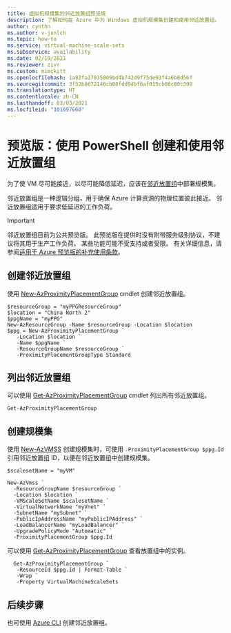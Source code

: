 ```yaml
---
title: 虚拟机规模集的邻近放置组预览版
description: 了解如何在 Azure 中为 Windows 虚拟机规模集创建和使用邻近放置组。
author: cynthn
ms.author: v-junlch
ms.topic: how-to
ms.service: virtual-machine-scale-sets
ms.subservice: availability
ms.date: 02/19/2021
ms.reviewer: zivr
ms.custom: mimckitt
ms.openlocfilehash: 1a82fa17035009bd4b742d9f75de93f4a6b8d56f
ms.sourcegitcommit: 3f32b8672146cb08fdd94bf6af015cb08c80c390
ms.translationtype: HT
ms.contentlocale: zh-CN
ms.lasthandoff: 03/03/2021
ms.locfileid: "101697660"
---
```

# <a name="preview-creating-and-using-proximity-placement-groups-using-powershell"></a>预览版：使用 PowerShell 创建和使用邻近放置组

为了使 VM 尽可能接近，以尽可能降低延迟，应该在[邻近放置组](../virtual-machines/co-location.md#proximity-placement-groups)中部署规模集。

邻近放置组是一种逻辑分组，用于确保 Azure 计算资源的物理位置彼此接近。 邻近放置组适用于要求低延迟的工作负荷。

> [!IMPORTANT]
> 邻近放置组目前为公共预览版。
> 此预览版在提供时没有附带服务级别协议，不建议将其用于生产工作负荷。 某些功能可能不受支持或者受限。 有关详细信息，请参阅[适用于 Azure 预览版的补充使用条款](https://www.azure.cn/support/legal/)。
>

## <a name="create-a-proximity-placement-group"></a>创建邻近放置组
使用 [New-AzProximityPlacementGroup](https://docs.microsoft.com/powershell/module/az.compute/new-azproximityplacementgroup) cmdlet 创建邻近放置组。 

```azurepowershell
$resourceGroup = "myPPGResourceGroup"
$location = "China North 2"
$ppgName = "myPPG"
New-AzResourceGroup -Name $resourceGroup -Location $location
$ppg = New-AzProximityPlacementGroup `
   -Location $location `
   -Name $ppgName `
   -ResourceGroupName $resourceGroup `
   -ProximityPlacementGroupType Standard
```

## <a name="list-proximity-placement-groups"></a>列出邻近放置组

可以使用 [Get-AzProximityPlacementGroup](https://docs.microsoft.com/powershell/module/az.compute/get-azproximityplacementgroup) cmdlet 列出所有邻近放置组。

```azurepowershell
Get-AzProximityPlacementGroup
```


## <a name="create-a-scale-set"></a>创建规模集

使用 [New-AzVMSS](https://docs.microsoft.com/powershell/module/az.compute/new-azvmss) 创建规模集时，可使用 `-ProximityPlacementGroup $ppg.Id` 引用邻近放置组 ID，以便在邻近放置组中创建规模集。

```azurepowershell
$scalesetName = "myVM"

New-AzVmss `
  -ResourceGroupName $resourceGroup `
  -Location $location `
  -VMScaleSetName $scalesetName `
  -VirtualNetworkName "myVnet" `
  -SubnetName "mySubnet" `
  -PublicIpAddressName "myPublicIPAddress" `
  -LoadBalancerName "myLoadBalancer" `
  -UpgradePolicyMode "Automatic" `
  -ProximityPlacementGroup $ppg.Id
```

可以使用 [Get-AzProximityPlacementGroup](https://docs.microsoft.com/powershell/module/az.compute/get-azproximityplacementgroup) 查看放置组中的实例。

```azurepowershell
  Get-AzProximityPlacementGroup `
   -ResourceId $ppg.Id | Format-Table `
   -Wrap `
   -Property VirtualMachineScaleSets
```

## <a name="next-steps"></a>后续步骤

也可使用 [Azure CLI](../virtual-machines/linux/proximity-placement-groups.md) 创建邻近放置组。
